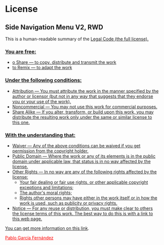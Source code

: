 <h1>License</h1>
<h2>Side Navigation Menu V2, RWD</h2>

<p>This is a human-readable summary of the <a href="http://creativecommons.org/licenses/by-nc-sa/3.0/legalcode" target="_blank">Legal Code (the full license).</p>

<h3>You are free:</h3>

<ul>
  <li>o Share — to copy, distribute and transmit the work</li>
  <li>to Remix — to adapt the work</li>
</ul>

<h3>Under the following conditions:</h3>

<ul>
  <li>Attribution — You must attribute the work in the manner specified by the author or licensor (but not in any way that suggests that they endorse you or your use of the work).</li>
  <li>Noncommercial — You may not use this work for commercial purposes.</li>
  <li>Share Alike — If you alter, transform, or build upon this work, you may distribute the resulting work only under the same or similar license to this one.</li>
</ul>

<h3>With the understanding that:</h3>

<ul>
  <li>Waiver — Any of the above conditions can be waived if you get permission from the copyright holder.</li>
  <li>Public Domain — Where the work or any of its elements is in the public domain under applicable law, that status is in no way affected by the license.</li>
  <li>Other Rights — In no way are any of the following rights affected by the license:
    <ul>
      <li>Your fair dealing or fair use rights, or other applicable copyright exceptions and limitations;</li>
      <li>The author's moral rights;</li>
      <li>Rights other persons may have either in the work itself or in how the work is used, such as publicity or privacy rights.</li>
    </ul>
  </li>
  <li>Notice — For any reuse or distribution, you must make clear to others the license terms of this work. The best way to do this is with a link to this web page.</li>
</ul>
  
<p>You can get more information on this <a href="http://creativecommons.org/licenses/by-nc-sa/3.0/" target="_blank">link</a>.</p>

<style type="text/css">

  a[href$="http://pablogarciafernandez.com"] {
  
    color:red;
  
  }

</style>
<a href="http://pablogarciafernandez.com" title="Pablo García Fernández" target="_blank">Pablo García Fernández</a>


